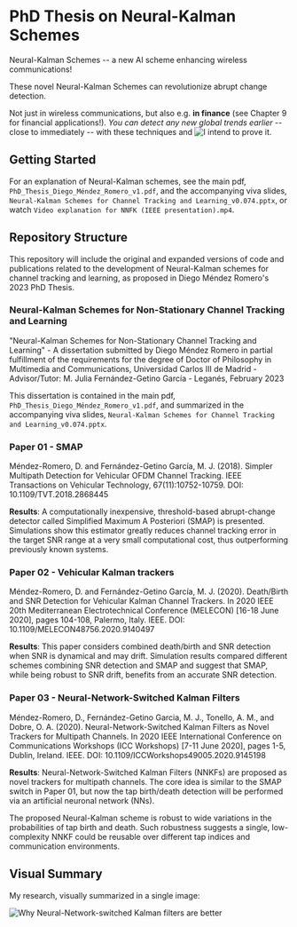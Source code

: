 # PhD Thesis on Neural-Kalman Schemes

Neural-Kalman Schemes -- a new AI scheme enhancing wireless communications!

These novel Neural-Kalman Schemes can revolutionize abrupt change detection.

Not just in wireless communications, but also e.g. **in finance** (see Chapter 9 for financial applications!). *You can detect any new global trends earlier* -- close to immediately -- with these techniques and ![I intend to prove it](https://github.com/diegomendez40/GlobalAbruptChangeDetection).

## Getting Started

For an explanation of Neural-Kalman schemes, see the main pdf, `PhD_Thesis_Diego_Méndez_Romero_v1.pdf`, and the accompanying viva slides, `Neural-Kalman Schemes for Channel Tracking and Learning_v0.074.pptx`, or watch `Video explanation for NNFK (IEEE presentation).mp4`.

## Repository Structure

This repository will include the original and expanded versions of code and publications related to the development of Neural-Kalman schemes for channel tracking and learning, as proposed in Diego Méndez Romero's 2023 PhD Thesis.

### Neural-Kalman Schemes for Non-Stationary Channel Tracking and Learning

"Neural-Kalman Schemes for Non-Stationary Channel Tracking and Learning" - A dissertation submitted by Diego Méndez Romero in partial fulfillment of the requirements for the degree of Doctor of Philosophy in Multimedia and Communications, Universidad Carlos III de Madrid - Advisor/Tutor: M. Julia Fernández-Getino García - Leganés, February 2023

This dissertation is contained in the main pdf, `PhD_Thesis_Diego_Méndez_Romero_v1.pdf`, and summarized in the accompanying viva slides, `Neural-Kalman Schemes for Channel Tracking and Learning_v0.074.pptx`.

### Paper 01 - SMAP

Méndez-Romero, D. and Fernández-Getino García, M. J. (2018). Simpler Multipath Detection for Vehicular OFDM Channel Tracking. IEEE Transactions on Vehicular Technology,
67(11):10752-10759. DOI: 10.1109/TVT.2018.2868445

**Results**: A computationally inexpensive, threshold-based abrupt-change detector called Simplified Maximum A Posteriori (SMAP) is presented. Simulations show this estimator greatly reduces channel tracking error in the target SNR range at a very small computational cost, thus outperforming previously known systems.

### Paper 02 - Vehicular Kalman trackers

Méndez-Romero, D. and Fernández-Getino García, M. J. (2020). Death/Birth and SNR Detection for Vehicular Kalman Channel Trackers. In 2020 IEEE 20th Mediterranean Electrotechnical Conference (MELECON) [16-18 June 2020], pages 104-108, Palermo, Italy. IEEE. DOI: 10.1109/MELECON48756.2020.9140497

**Results**: This paper considers combined death/birth and SNR detection when SNR is dynamical and may drift. Simulation results compared different schemes combining SNR detection and SMAP and suggest that SMAP, while being robust to SNR drift, benefits from an accurate SNR detection.

### Paper 03 - Neural-Network-Switched Kalman Filters

Méndez-Romero, D., Fernández-Getino Garcia, M. J., Tonello, A. M., and Dobre, O. A. (2020). Neural-Network-Switched Kalman Filters as Novel Trackers for Multipath Channels. In 2020 IEEE International Conference on Communications Workshops (ICC Workshops) [7-11 June 2020], pages 1-5, Dublin, Ireland. IEEE.
DOI: 10.1109/ICCWorkshops49005.2020.9145198

**Results**: Neural-Network-Switched Kalman Filters (NNKFs) are proposed as novel trackers for multipath channels. The core idea is similar to the SMAP switch in Paper 01, but now the tap birth/death detection will be performed via an artificial neuronal network (NNs).

The proposed Neural-Kalman scheme is robust to wide variations in the probabilities of tap birth and death. Such robustness suggests a single, low-complexity NNKF could be reusable over different tap indices and communication environments.

## Visual Summary

My research, visually summarized in a single image:

![Why Neural-Network-switched Kalman filters are better](assets/Infograf%C3%ADa%20NNKF.jpg)

